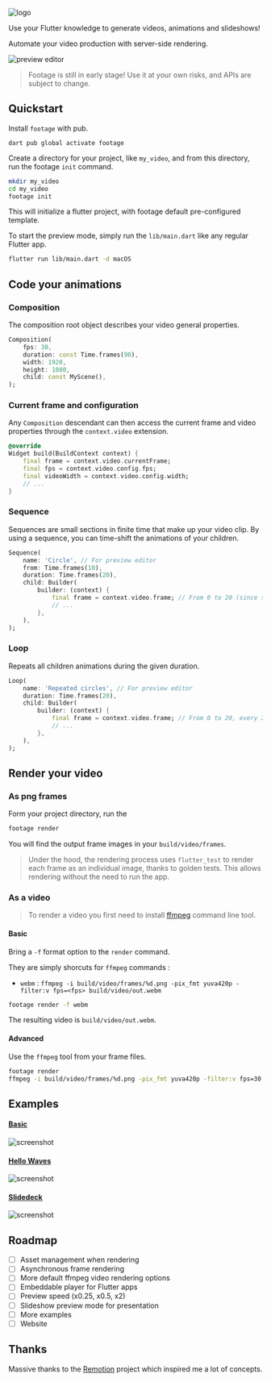 ![logo](doc/banner.png)

Use your Flutter knowledge to generate videos, animations and slideshows!

Automate your video production with server-side rendering.

![preview editor](doc/editor.png)

> Footage is still in early stage! Use it at your own risks, and APIs are subject to change.

## Quickstart

Install `footage` with pub.

```
dart pub global activate footage
```

Create a directory for your project, like `my_video`, and from this directory, run the footage `init` command.

```bash
mkdir my_video
cd my_video
footage init
```

This will initialize a flutter project, with footage default pre-configured template.

To start the preview mode, simply run the `lib/main.dart` like any regular Flutter app.

```bash
flutter run lib/main.dart -d macOS
```

## Code your animations

### Composition

The composition root object describes your video general properties.

```dart
Composition(
    fps: 30,
    duration: const Time.frames(90),
    width: 1920,
    height: 1080,
    child: const MyScene(),
);
```

### Current frame and configuration

Any `Composition` descendant can then access the current frame and video properties through the `context.video` extension.

```dart
@override
Widget build(BuildContext context) {
    final frame = context.video.currentFrame;
    final fps = context.video.config.fps;
    final videoWidth = context.video.config.width;
    // ...
}
```

### Sequence

Sequences are small sections in finite time that make up your video clip. By using a sequence, you can time-shift the animations of your children.

```dart
Sequence(
    name: 'Circle', // For preview editor
    from: Time.frames(10),
    duration: Time.frames(20),
    child: Builder(
        builder: (context) {
            final frame = context.video.frame; // From 0 to 20 (since sequence starts at 10 and ends at 30)
            // ...
        },
    ),
);
```

### Loop

Repeats all children animations during the given duration.

```dart
Loop(
    name: 'Repeated circles', // For preview editor
    duration: Time.frames(20),
    child: Builder(
        builder: (context) {
            final frame = context.video.frame; // From 0 to 20, every 20 frames
            // ...
        },
    ),
);
```

## Render your video

### As png frames

Form your project directory, run the 

```bash
footage render
```

You will find the output frame images in your `build/video/frames`.

> Under the hood, the rendering process uses `flutter_test` to render each frame as an individual image, thanks to golden tests. This allows rendering without the need to run the app.

### As a video

> To render a video you first need to install [ffmpeg](https://ffmpeg.org/) command line tool.

#### Basic

Bring a `-f` format option to the `render` command.

They are simply shorcuts for `ffmpeg` commands :

* `webm` : `ffmpeg -i build/video/frames/%d.png -pix_fmt yuva420p -filter:v fps=<fps> build/video/out.webm`

```bash
footage render -f webm
```

The resulting video is `build/video/out.webm`.


#### Advanced

Use the `ffmpeg` tool from your frame files.

```bash
footage render
ffmpeg -i build/video/frames/%d.png -pix_fmt yuva420p -filter:v fps=30 build/video/out.webm
```

## Examples

#### [Basic](example/lib/scenes/basic.dart)

![screenshot](doc/basic.gif)

#### [Hello Waves](example/lib/scenes/hello_waves.dart)

![screenshot](doc/hello_waves.gif)

#### [Slidedeck](example/lib/scenes/hello_waves.dart)

![screenshot](doc/slidedeck.gif)

## Roadmap

- [ ] Asset management when rendering
- [ ] Asynchronous frame rendering
- [ ] More default ffmpeg video rendering options
- [ ] Embeddable player for Flutter apps
- [ ] Preview speed (x0.25, x0.5, x2)
- [ ] Slideshow preview mode for presentation
- [ ] More examples
- [ ] Website

## Thanks 

Massive thanks to the [Remotion](https://www.remotion.dev/) project which inspired me a lot of concepts. 